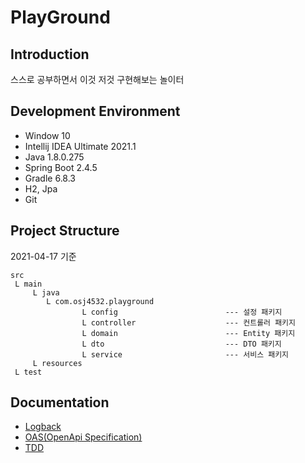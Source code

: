 # PlayGround

## Introduction
스스로 공부하면서 이것 저것 구현해보는 놀이터
 
## Development Environment

- Window 10
- Intellij IDEA Ultimate 2021.1
- Java 1.8.0.275
- Spring Boot 2.4.5
- Gradle 6.8.3
- H2, Jpa
- Git

## Project Structure
2021-04-17 기준
```
src
 L main
     L java
        L com.osj4532.playground
                L config                        --- 설정 패키지
                L controller                    --- 컨트롤러 패키지
                L domain                        --- Entity 패키지
                L dto                           --- DTO 패키지
                L service                       --- 서비스 패키지
     L resources
 L test
```

## Documentation
- [Logback](./docs/Logback.md)
- [OAS(OpenApi Specification)](docs/OAS.md)
- [TDD](./docs/TDD.md)